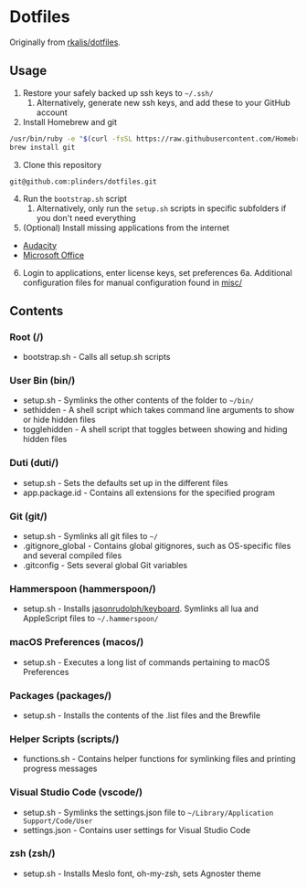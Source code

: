 # Dotfiles

Originally from [rkalis/dotfiles](https://github.com/rkalis/dotfiles).

## Usage
1. Restore your safely backed up ssh keys to `~/.ssh/`
    1. Alternatively, generate new ssh keys, and add these to your GitHub account
2. Install Homebrew and git
  ```bash
  /usr/bin/ruby -e "$(curl -fsSL https://raw.githubusercontent.com/Homebrew/install/master/install)"
  brew install git
  ```
3. Clone this repository
  ```
  git@github.com:plinders/dotfiles.git
  ```
4. Run the `bootstrap.sh` script
    1. Alternatively, only run the `setup.sh` scripts in specific subfolders if you don't need everything
5. (Optional) Install missing applications from the internet
  * [Audacity](https://www.audacityteam.org)
  * [Microsoft Office](https://support.office.com/en-us/article/download-and-install-or-reinstall-office-2016-or-office-2013-7c695b06-6d1a-4917-809c-98ce43f86479)
6. Login to applications, enter license keys, set preferences
6a. Additional configuration files for manual configuration found in [misc/](https://github.com/plinders/dotfiles/tree/master/misc)

## Contents

### Root (/)
* bootstrap.sh - Calls all setup.sh scripts

### User Bin (bin/)
* setup.sh - Symlinks the other contents of the folder to `~/bin/`
* sethidden - A shell script which takes command line arguments to show or hide
hidden files
* togglehidden - A shell script that toggles between showing and hiding hidden
files

### Duti (duti/)
* setup.sh - Sets the defaults set up in the different files
* app.package.id - Contains all extensions for the specified program

### Git (git/)
* setup.sh - Symlinks all git files to `~/`
* .gitignore_global - Contains global gitignores, such as OS-specific files and
several compiled files
* .gitconfig - Sets several global Git variables

### Hammerspoon (hammerspoon/)
* setup.sh - Installs [jasonrudolph/keyboard](https://github.com/jasonrudolph/keyboard). Symlinks all lua and AppleScript files to `~/.hammerspoon/`



### macOS Preferences (macos/)
* setup.sh - Executes a long list of commands pertaining to macOS Preferences

### Packages (packages/)
* setup.sh - Installs the contents of the .list files and the Brewfile

### Helper Scripts (scripts/)
* functions.sh - Contains helper functions for symlinking files and printing
  progress messages

### Visual Studio Code (vscode/)
* setup.sh - Symlinks the settings.json file to `~/Library/Application Support/Code/User`
* settings.json - Contains user settings for Visual Studio Code

### zsh (zsh/)
* setup.sh - Installs Meslo font, oh-my-zsh, sets Agnoster theme